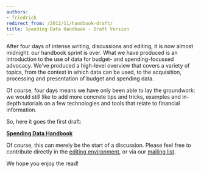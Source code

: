 ```yaml
---
authors:
- friedrich
redirect_from: /2012/11/handbook-draft/
title: Spending Data Handbook - Draft Version
---
```


After four days of intense writing, discussions and editing, it is now
almost midnight: our handbook sprint is over. What we have produced is 
an introduction to the use of data for budget- and spending-focussed 
advocacy. We've produced a high-level overview that covers a variety of
topics, from the context in which data can be used, to the acquisition,
processing and presentation of budget and spending data.

Of course, four days means we have only been able to lay the groundwork:
we would still like to add more concrete tips and tricks, examples and
in-depth tutorials on a few technologies and tools that relate to 
financial information.

So, here it goes the first draft:

<strong><a
href="http://openspending.org/resources/handbook/ch001_introduction.html">Spending
Data Handbook</a></strong>

Of course, this can merely be the start of a discussion. Please feel
free to contribute directly in the [editing
environment](http://okfn.booktype.pro/spending-data-handbook), or via our 
[mailing list](http://lists.okfn.org/mailman/listinfo/openspending).

We hope you enjoy the read! 

 

 
